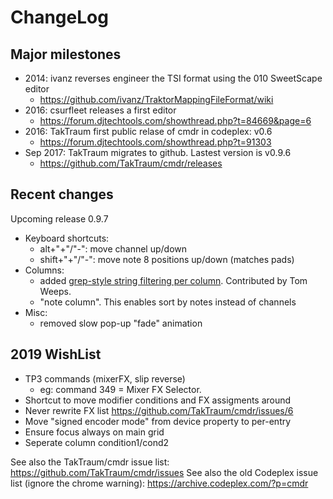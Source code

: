 # ChangeLog

## Major milestones

* 2014: ivanz reverses engineer the TSI format using the 010 SweetScape editor
  * https://github.com/ivanz/TraktorMappingFileFormat/wiki
* 2016: csurfleet releases a first editor
  * https://forum.djtechtools.com/showthread.php?t=84669&page=6
* 2016: TakTraum first public relase of cmdr in codeplex: v0.6 
  * https://forum.djtechtools.com/showthread.php?t=91303
* Sep 2017: TakTraum  migrates to github. Lastest version is v0.9.6 
  * https://github.com/TakTraum/cmdr/releases

## Recent changes

Upcoming release 0.9.7
* Keyboard shortcuts: 
  * alt+"+"/"-": move channel up/down
  * shift+"+"/"-": move note 8 positions up/down (matches pads)
* Columns: 
  * added [grep-style string filtering per column](https://github.com/TakTraum/cmdr/pull/9). Contributed by Tom Weeps.
  * "note column". This enables sort by notes instead of channels
* Misc:
  * removed slow pop-up "fade" animation

## 2019 WishList

* TP3 commands (mixerFX, slip reverse)
  * eg: command 349 = Mixer FX Selector. 
* Shortcut to move modifier conditions and FX assigments around
* Never rewrite FX list     https://github.com/TakTraum/cmdr/issues/6
* Move "signed encoder mode" from device property to per-entry
* Ensure focus always on main grid
* Seperate column condition1/cond2 
    
See also the TakTraum/cmdr issue list: https://github.com/TakTraum/cmdr/issues
See also the old Codeplex issue list (ignore the chrome warning):  https://archive.codeplex.com/?p=cmdr  

